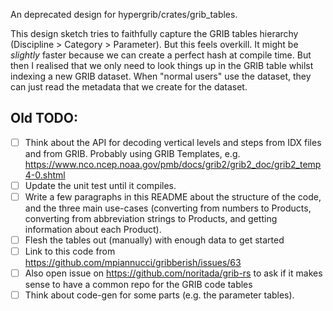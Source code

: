 An deprecated design for hypergrib/crates/grib_tables.

This design sketch tries to faithfully capture the GRIB tables hierarchy (Discipline > Category > Parameter).
But this feels overkill. It might be _slightly_ faster because we can create a perfect hash at compile time.
But then I realised that we only need to look things up in the GRIB table whilst indexing a new GRIB dataset.
When "normal users" use the dataset, they can just read the metadata that we create for the dataset.


## Old TODO:
- [ ] Think about the API for decoding vertical levels and steps from IDX files and from GRIB.
      Probably using GRIB Templates, e.g. https://www.nco.ncep.noaa.gov/pmb/docs/grib2/grib2_doc/grib2_temp4-0.shtml
- [ ] Update the unit test until it compiles.
- [ ] Write a few paragraphs in this README about the structure of the code, and the three main use-cases (converting from 
      numbers to Products, converting from abbreviation strings to Products, and getting information about each Product).
- [ ] Flesh the tables out (manually) with enough data to get started
- [ ] Link to this code from https://github.com/mpiannucci/gribberish/issues/63
- [ ] Also open issue on https://github.com/noritada/grib-rs to ask if it makes sense to have a common repo for the GRIB code tables
- [ ] Think about code-gen for some parts (e.g. the parameter tables).
